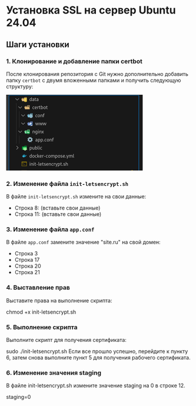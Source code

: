 # Установка SSL на сервер Ubuntu 24.04

## Шаги установки

### 1. Клонирование и добавление папки certbot

После клонирования репозитория с Git нужно дополнительно добавить папку `certbot` с двумя вложенными папками и получить следующую структуру:

![Структура папок](https://github.com/GezMin/docker-sl-box/blob/master/image_structure.png?raw=true)

### 2. Изменение файла `init-letsencrypt.sh`

В файле `init-letsencrypt.sh` измените на свои данные:

-   Строка 8: (вставьте свои данные)
-   Строка 11: (вставьте свои данные)

### 3. Изменение файла `app.conf`

В файле `app.conf` замените значение "site.ru" на свой домен:

-   Строка 3
-   Строка 17
-   Строка 20
-   Строка 21

### 4. Выставление прав

Выставите права на выполнение скрипта:

chmod +x init-letsencrypt.sh

### 5. Выполнение скрипта

Выполните скрипт для получения сертификата:

sudo ./init-letsencrypt.sh
Если все прошло успешно, перейдите к пункту 6, затем снова выполните пункт 5 для получения рабочего сертификата.

### 6. Изменение значения staging

В файле init-letsencrypt.sh измените значение staging на 0 в строке 12.

staging=0
